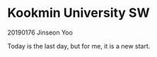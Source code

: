 # Kookmin University SW

20190176 Jinseon Yoo

Today is the last day, but for me, it is a new start.
